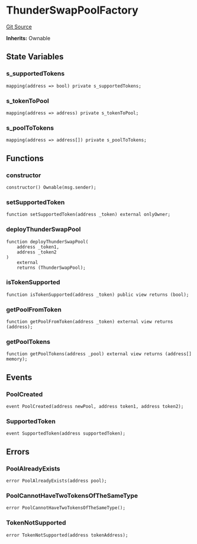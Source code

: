 # ThunderSwapPoolFactory
[Git Source](https://github.com/Sahil-Gujrati/thunder-swap/blob/997ceda25caa399aceddccd5cec1898cfe55e38c/src/ThunderSwapPoolFactory.sol)

**Inherits:**
Ownable


## State Variables
### s_supportedTokens

```solidity
mapping(address => bool) private s_supportedTokens;
```


### s_tokenToPool

```solidity
mapping(address => address) private s_tokenToPool;
```


### s_poolToTokens

```solidity
mapping(address => address[]) private s_poolToTokens;
```


## Functions
### constructor


```solidity
constructor() Ownable(msg.sender);
```

### setSupportedToken


```solidity
function setSupportedToken(address _token) external onlyOwner;
```

### deployThunderSwapPool


```solidity
function deployThunderSwapPool(
    address _token1,
    address _token2
)
    external
    returns (ThunderSwapPool);
```

### isTokenSupported


```solidity
function isTokenSupported(address _token) public view returns (bool);
```

### getPoolFromToken


```solidity
function getPoolFromToken(address _token) external view returns (address);
```

### getPoolTokens


```solidity
function getPoolTokens(address _pool) external view returns (address[] memory);
```

## Events
### PoolCreated

```solidity
event PoolCreated(address newPool, address token1, address token2);
```

### SupportedToken

```solidity
event SupportedToken(address supportedToken);
```

## Errors
### PoolAlreadyExists

```solidity
error PoolAlreadyExists(address pool);
```

### PoolCannotHaveTwoTokensOfTheSameType

```solidity
error PoolCannotHaveTwoTokensOfTheSameType();
```

### TokenNotSupported

```solidity
error TokenNotSupported(address tokenAddress);
```

